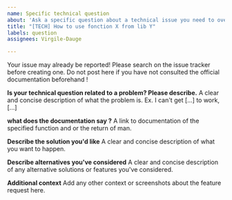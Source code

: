 ```yaml
---
name: Specific technical question
about: 'Ask a specific question about a technical issue you need to overcome. '
title: "[TECH] How to use fonction X from lib Y"
labels: question
assignees: Virgile-Dauge

---
```


Your issue may already be reported! Please search on the issue tracker before creating one.
Do not post here if you have not consulted the official documentation beforehand !

**Is your technical question related to a problem? Please describe.**
A clear and concise description of what the problem is. Ex. I can't get [...] to work, [...]

**what does the documentation say ?**
A link to documentation of the specified function and or the return of man. 

**Describe the solution you'd like**
A clear and concise description of what you want to happen.

**Describe alternatives you've considered**
A clear and concise description of any alternative solutions or features you've considered.

**Additional context**
Add any other context or screenshots about the feature request here.
